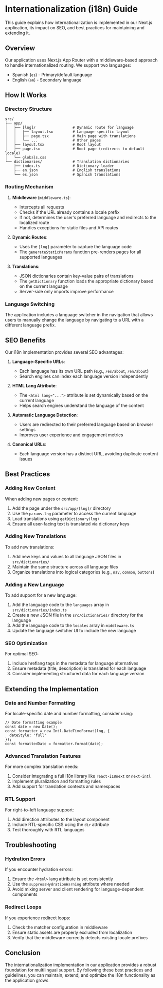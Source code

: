 # Internationalization (i18n) Guide

This guide explains how internationalization is implemented in our Next.js application, its impact on SEO, and best practices for maintaining and extending it.

## Overview

Our application uses Next.js App Router with a middleware-based approach to handle internationalized routing. We support two languages:

- Spanish (`es`) - Primary/default language
- English (`en`) - Secondary language

## How It Works

### Directory Structure

```
src/
├── app/
│   ├── [lng]/                 # Dynamic route for language
│   │   ├── layout.tsx         # Language-specific layout
│   │   ├── page.tsx           # Main page with translations
│   │   └── ...                # Other pages
│   ├── layout.tsx             # Root layout
│   ├── page.tsx               # Root page (redirects to default locale)
│   └── globals.css
└── dictionaries/              # Translation dictionaries
    ├── index.ts               # Dictionary loader
    ├── en.json                # English translations
    └── es.json                # Spanish translations
```

### Routing Mechanism

1. **Middleware** (`middleware.ts`):
   - Intercepts all requests
   - Checks if the URL already contains a locale prefix
   - If not, determines the user's preferred language and redirects to the localized route
   - Handles exceptions for static files and API routes

2. **Dynamic Routes**:
   - Uses the `[lng]` parameter to capture the language code
   - The `generateStaticParams` function pre-renders pages for all supported languages

3. **Translations**:
   - JSON dictionaries contain key-value pairs of translations
   - The `getDictionary` function loads the appropriate dictionary based on the current language
   - Server-side only imports improve performance

### Language Switching

The application includes a language switcher in the navigation that allows users to manually change the language by navigating to a URL with a different language prefix.

## SEO Benefits

Our i18n implementation provides several SEO advantages:

1. **Language-Specific URLs**:
   - Each language has its own URL path (e.g., `/es/about`, `/en/about`)
   - Search engines can index each language version independently

2. **HTML Lang Attribute**:
   - The `<html lang="...">` attribute is set dynamically based on the current language
   - Helps search engines understand the language of the content

3. **Automatic Language Detection**:
   - Users are redirected to their preferred language based on browser settings
   - Improves user experience and engagement metrics

4. **Canonical URLs**:
   - Each language version has a distinct URL, avoiding duplicate content issues

## Best Practices

### Adding New Content

When adding new pages or content:

1. Add the page under the `src/app/[lng]/` directory
2. Use the `params.lng` parameter to access the current language
3. Load translations using `getDictionary(lng)`
4. Ensure all user-facing text is translated via dictionary keys

### Adding New Translations

To add new translations:

1. Add new keys and values to all language JSON files in `src/dictionaries/`
2. Maintain the same structure across all language files
3. Organize translations into logical categories (e.g., `nav`, `common`, `buttons`)

### Adding a New Language

To add support for a new language:

1. Add the language code to the `languages` array in `src/dictionaries/index.ts`
2. Create a new JSON file in the `src/dictionaries/` directory for the language
3. Add the language code to the `locales` array in `middleware.ts`
4. Update the language switcher UI to include the new language

### SEO Optimization

For optimal SEO:

1. Include hreflang tags in the metadata for language alternatives
2. Ensure metadata (title, description) is translated for each language
3. Consider implementing structured data for each language version

## Extending the Implementation

### Date and Number Formatting

For locale-specific date and number formatting, consider using:

```tsx
// Date formatting example
const date = new Date();
const formatter = new Intl.DateTimeFormat(lng, { 
  dateStyle: 'full' 
});
const formattedDate = formatter.format(date);
```

### Advanced Translation Features

For more complex translation needs:

1. Consider integrating a full i18n library like `react-i18next` or `next-intl`
2. Implement pluralization and formatting rules
3. Add support for translation contexts and namespaces

### RTL Support

For right-to-left language support:

1. Add direction attributes to the layout component
2. Include RTL-specific CSS using the `dir` attribute
3. Test thoroughly with RTL languages

## Troubleshooting

### Hydration Errors

If you encounter hydration errors:

1. Ensure the `<html>` lang attribute is set consistently
2. Use the `suppressHydrationWarning` attribute where needed
3. Avoid mixing server and client rendering for language-dependent components

### Redirect Loops

If you experience redirect loops:

1. Check the matcher configuration in middleware
2. Ensure static assets are properly excluded from localization
3. Verify that the middleware correctly detects existing locale prefixes

## Conclusion

The internationalization implementation in our application provides a robust foundation for multilingual support. By following these best practices and guidelines, you can maintain, extend, and optimize the i18n functionality as the application grows. 